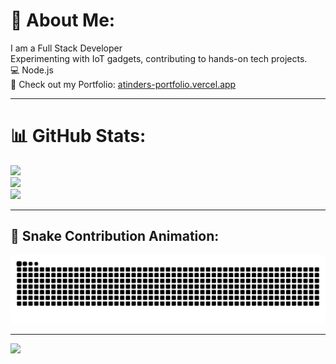 # 💫 About Me:
I am a Full Stack Developer  
Experimenting with IoT gadgets, contributing to hands-on tech projects.  
💻 Node.js  
🔗 Check out my Portfolio: [atinders-portfolio.vercel.app](https://atinders-portfolio.vercel.app)

---

# 📊 GitHub Stats:
![](https://github-readme-stats.vercel.app/api?username=frostic-burn&theme=neon&hide_border=false&include_all_commits=false&count_private=false)<br/>
![](https://nirzak-streak-stats.vercel.app/?user=frostic-burn&theme=neon&hide_border=false)<br/>
![](https://github-readme-stats.vercel.app/api/top-langs/?username=frostic-burn&theme=neon&hide_border=false&include_all_commits=false&count_private=false&layout=compact)

---

## 🐍 Snake Contribution Animation:
![Snake animation](https://github.com/frostic-burn/frostic-burn/blob/output/github-contribution-grid-snake.svg)

---

[![](https://visitcount.itsvg.in/api?id=frostic-burn&icon=0&color=0)](https://visitcount.itsvg.in)

<!-- Proudly created with GPRM ( https://gprm.itsvg.in ) -->
